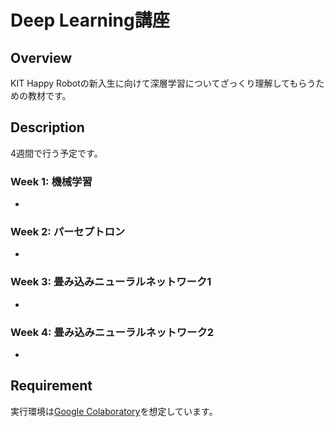 # Deep Learning講座

## Overview
KIT Happy Robotの新入生に向けて深層学習についてざっくり理解してもらうための教材です。

## Description
4週間で行う予定です。

### Week 1: 機械学習
  - 
### Week 2: パーセプトロン
  - 
### Week 3: 畳み込みニューラルネットワーク1
  - 
### Week 4: 畳み込みニューラルネットワーク2
  - 

## Requirement
実行環境は[Google Colaboratory](https://colab.research.google.com/)を想定しています。

